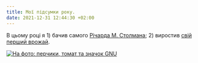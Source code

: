 ```yaml
---
title: Мої підсумки року.
date: 2021-12-31 12:44:30 +02:00
---
```


В цьому році я 1) бачив самого [Річарда М. Столмана][1]; 2) виростив [свій перший врожай][2].

<p markdown=0>
  <a href="/uploads/2021.webp" >
    <picture>
      <source srcset="/uploads/2021.webp" type="image/webp">
      <img src="/uploads/2021_small.jpg" alt="На фото: перчики, томат та значок GNU">
    </picture>
  </a>
</p>

[1]: /2021/09/18/osdn.html
[2]: https://flo.de.co.ua/
